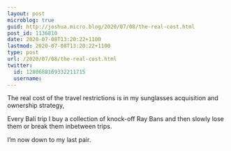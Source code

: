 ```yaml
---
layout: post
microblog: true
guid: http://joshua.micro.blog/2020/07/08/the-real-cost.html
post_id: 1136810
date: 2020-07-08T13:20:22+1100
lastmod: 2020-07-08T13:20:22+1100
type: post
url: /2020/07/08/the-real-cost.html
twitter:
  id: 1280688169332211715
  username: 
---
```

The real cost of the travel restrictions is in my sunglasses acquisition and ownership strategy,

Every Bali trip I buy a collection of knock-off Ray Bans and then slowly lose them or break them inbetween trips.

I’m now down to my last pair.
